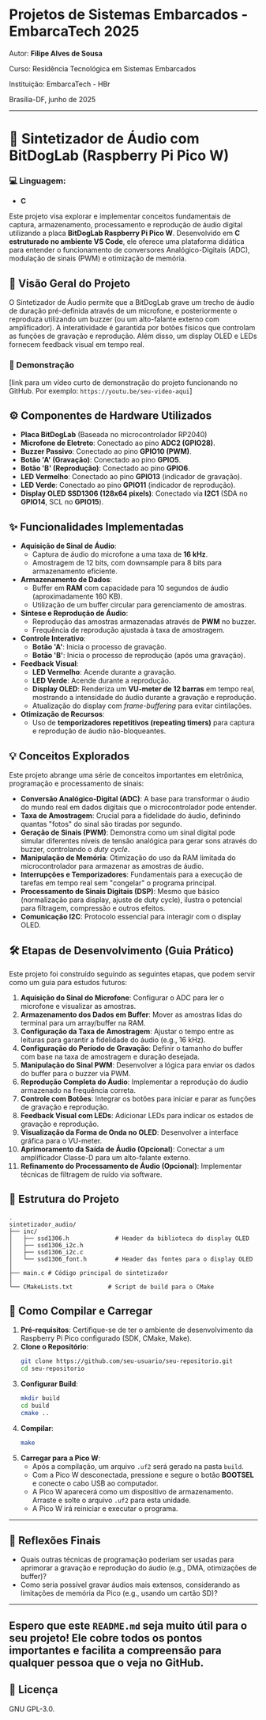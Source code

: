 
# Projetos de Sistemas Embarcados - EmbarcaTech 2025

Autor: **Filipe Alves de Sousa**

Curso: Residência Tecnológica em Sistemas Embarcados

Instituição: EmbarcaTech - HBr

Brasília-DF, junho de 2025

-----

# 🚀 Sintetizador de Áudio com BitDogLab (Raspberry Pi Pico W)


### 💻 Linguagem:
- **C** 


Este projeto visa explorar e implementar conceitos fundamentais de captura, armazenamento, processamento e reprodução de áudio digital utilizando a placa **BitDogLab Raspberry Pi Pico W**. Desenvolvido em **C estruturado no ambiente VS Code**, ele oferece uma plataforma didática para entender o funcionamento de conversores Analógico-Digitais (ADC), modulação de sinais (PWM) e otimização de memória.

## 🌟 Visão Geral do Projeto

O Sintetizador de Áudio permite que a BitDogLab grave um trecho de áudio de duração pré-definida através de um microfone, e posteriormente o reproduza utilizando um buzzer (ou um alto-falante externo com amplificador). A interatividade é garantida por botões físicos que controlam as funções de gravação e reprodução. Além disso, um display OLED e LEDs fornecem feedback visual em tempo real.

### 🎥 Demonstração

[link para um vídeo curto de demonstração do projeto funcionando no GitHub. Por exemplo: `https://youtu.be/seu-video-aqui`]

## ⚙️ Componentes de Hardware Utilizados

  * **Placa BitDogLab** (Baseada no microcontrolador RP2040)
  * **Microfone de Eletreto**: Conectado ao pino **ADC2 (GPIO28)**.
  * **Buzzer Passivo**: Conectado ao pino **GPIO10 (PWM)**.
  * **Botão 'A' (Gravação)**: Conectado ao pino **GPIO5**.
  * **Botão 'B' (Reprodução)**: Conectado ao pino **GPIO6**.
  * **LED Vermelho**: Conectado ao pino **GPIO13** (indicador de gravação).
  * **LED Verde**: Conectado ao pino **GPIO11** (indicador de reprodução).
  * **Display OLED SSD1306 (128x64 pixels)**: Conectado via **I2C1** (SDA no **GPIO14**, SCL no **GPIO15**).

## ✨ Funcionalidades Implementadas

  * **Aquisição de Sinal de Áudio**:
      * Captura de áudio do microfone a uma taxa de **16 kHz**.
      * Amostragem de 12 bits, com downsample para 8 bits para armazenamento eficiente.
  * **Armazenamento de Dados**:
      * Buffer em **RAM** com capacidade para 10 segundos de áudio (aproximadamente 160 KB).
      * Utilização de um buffer circular para gerenciamento de amostras.
  * **Síntese e Reprodução de Áudio**:
      * Reprodução das amostras armazenadas através de **PWM** no buzzer.
      * Frequência de reprodução ajustada à taxa de amostragem.
  * **Controle Interativo**:
      * **Botão 'A'**: Inicia o processo de gravação.
      * **Botão 'B'**: Inicia o processo de reprodução (após uma gravação).
  * **Feedback Visual**:
      * **LED Vermelho**: Acende durante a gravação.
      * **LED Verde**: Acende durante a reprodução.
      * **Display OLED**: Renderiza um **VU-meter de 12 barras** em tempo real, mostrando a intensidade do áudio durante a gravação e reprodução.
      * Atualização do display com *frame-buffering* para evitar cintilações.
  * **Otimização de Recursos**:
      * Uso de **temporizadores repetitivos (repeating timers)** para captura e reprodução de áudio não-bloqueantes.

## 💡 Conceitos Explorados

Este projeto abrange uma série de conceitos importantes em eletrônica, programação e processamento de sinais:

  * **Conversão Analógico-Digital (ADC)**: A base para transformar o áudio do mundo real em dados digitais que o microcontrolador pode entender.
  * **Taxa de Amostragem**: Crucial para a fidelidade do áudio, definindo quantas "fotos" do sinal são tiradas por segundo.
  * **Geração de Sinais (PWM)**: Demonstra como um sinal digital pode simular diferentes níveis de tensão analógica para gerar sons através do buzzer, controlando o *duty cycle*.
  * **Manipulação de Memória**: Otimização do uso da RAM limitada do microcontrolador para armazenar as amostras de áudio.
  * **Interrupções e Temporizadores**: Fundamentais para a execução de tarefas em tempo real sem "congelar" o programa principal.
  * **Processamento de Sinais Digitais (DSP)**: Mesmo que básico (normalização para display, ajuste de duty cycle), ilustra o potencial para filtragem, compressão e outros efeitos.
  * **Comunicação I2C**: Protocolo essencial para interagir com o display OLED.

## 🛠️ Etapas de Desenvolvimento (Guia Prático)

Este projeto foi construído seguindo as seguintes etapas, que podem servir como um guia para estudos futuros:

1.  **Aquisição do Sinal do Microfone**: Configurar o ADC para ler o microfone e visualizar as amostras.
2.  **Armazenamento dos Dados em Buffer**: Mover as amostras lidas do terminal para um array/buffer na RAM.
3.  **Configuração da Taxa de Amostragem**: Ajustar o tempo entre as leituras para garantir a fidelidade do áudio (e.g., 16 kHz).
4.  **Configuração do Período de Gravação**: Definir o tamanho do buffer com base na taxa de amostragem e duração desejada.
5.  **Manipulação do Sinal PWM**: Desenvolver a lógica para enviar os dados do buffer para o buzzer via PWM.
6.  **Reprodução Completa do Áudio**: Implementar a reprodução do áudio armazenado na frequência correta.
7.  **Controle com Botões**: Integrar os botões para iniciar e parar as funções de gravação e reprodução.
8.  **Feedback Visual com LEDs**: Adicionar LEDs para indicar os estados de gravação e reprodução.
9.  **Visualização da Forma de Onda no OLED**: Desenvolver a interface gráfica para o VU-meter.
10. **Aprimoramento da Saída de Áudio (Opcional)**: Conectar a um amplificador Classe-D para um alto-falante externo.
11. **Refinamento do Processamento de Áudio (Opcional)**: Implementar técnicas de filtragem de ruído via software.

## 📂 Estrutura do Projeto

```
.
sintetizador_audio/
├── inc/
│   ├── ssd1306.h             # Header da biblioteca do display OLED
│   ├── ssd1306_i2c.h
│   ├── ssd1306_i2c.c
│   └── ssd1306_font.h        # Header das fontes para o display OLED
│
├── main.c # Código principal do sintetizador
│   
└── CMakeLists.txt          # Script de build para o CMake
```




## 🚀 Como Compilar e Carregar

1.  **Pré-requisitos**: Certifique-se de ter o ambiente de desenvolvimento da Raspberry Pi Pico configurado (SDK, CMake, Make).
2.  **Clone o Repositório**:
    ```bash
    git clone https://github.com/seu-usuario/seu-repositorio.git
    cd seu-repositorio
    ```
3.  **Configurar Build**:
    ```bash
    mkdir build
    cd build
    cmake ..
    ```
4.  **Compilar**:
    ```bash
    make
    ```
5.  **Carregar para a Pico W**:
      * Após a compilação, um arquivo `.uf2` será gerado na pasta `build`.
      * Com a Pico W desconectada, pressione e segure o botão **BOOTSEL** e conecte o cabo USB ao computador.
      * A Pico W aparecerá como um dispositivo de armazenamento. Arraste e solte o arquivo `.uf2` para esta unidade.
      * A Pico W irá reiniciar e executar o programa.

-----

## 🤔 Reflexões Finais

  * Quais outras técnicas de programação poderiam ser usadas para aprimorar a gravação e reprodução do áudio (e.g., DMA, otimizações de buffer)?
  * Como seria possível gravar áudios mais extensos, considerando as limitações de memória da Pico (e.g., usando um cartão SD)?

-----

Espero que este `README.md` seja muito útil para o seu projeto\! Ele cobre todos os pontos importantes e facilita a compreensão para qualquer pessoa que o veja no GitHub.
---

## 📜 Licença
GNU GPL-3.0.

